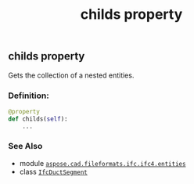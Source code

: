 ﻿---
title: childs property
second_title: Aspose.CAD for Python via .NET API References
description: 
type: docs
weight: 30
url: /python-net/aspose.cad.fileformats.ifc.ifc4.entities/ifcductsegment/childs/
is_root: false
---

## childs property


Gets the collection of a nested entities.
### Definition:
```python
@property
def childs(self):
    ...
```

### See Also
* module [`aspose.cad.fileformats.ifc.ifc4.entities`](../../)
* class [`IfcDuctSegment`](/cad/python-net/aspose.cad.fileformats.ifc.ifc4.entities/ifcductsegment)
